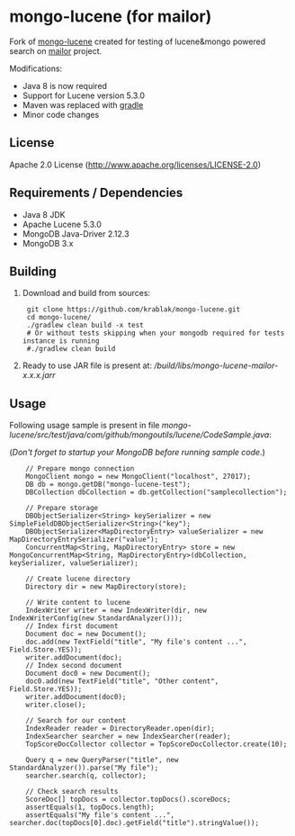 # mongo-lucene (for mailor)

Fork of [mongo-lucene](https://github.com/rstiller/mongo-lucene) created for testing of lucene&mongo powered search on [mailor](http://mailor.us/) project.

Modifications:

- Java 8 is now required
- Support for Lucene version 5.3.0
- Maven was replaced with [gradle](http://gradle.org/)
- Minor code changes

## License

Apache 2.0 License (http://www.apache.org/licenses/LICENSE-2.0)

## Requirements / Dependencies

* Java 8 JDK 
* Apache Lucene 5.3.0 
* MongoDB Java-Driver 2.12.3
* MongoDB 3.x

## Building

1. Download and build from sources:

		git clone https://github.com/krablak/mongo-lucene.git
		cd mongo-lucene/
		./gradlew clean build -x test
		# Or without tests skipping when your mongodb required for tests instance is running
		#./gradlew clean build
	
2. Ready to use JAR file is present at: */build/libs/mongo-lucene-mailor-x.x.x.jarr*

## Usage

Following usage sample is present in file *mongo-lucene/src/test/java/com/github/mongoutils/lucene/CodeSample.java*:

(*Don't forget to startup your MongoDB before running sample code.*)


		// Prepare mongo connection
		MongoClient mongo = new MongoClient("localhost", 27017);
		DB db = mongo.getDB("mongo-lucene-test");
		DBCollection dbCollection = db.getCollection("samplecollection");

		// Prepare storage
		DBObjectSerializer<String> keySerializer = new SimpleFieldDBObjectSerializer<String>("key");
		DBObjectSerializer<MapDirectoryEntry> valueSerializer = new MapDirectoryEntrySerializer("value");
		ConcurrentMap<String, MapDirectoryEntry> store = new MongoConcurrentMap<String, MapDirectoryEntry>(dbCollection, keySerializer, valueSerializer);

		// Create lucene directory
		Directory dir = new MapDirectory(store);

		// Write content to lucene
		IndexWriter writer = new IndexWriter(dir, new IndexWriterConfig(new StandardAnalyzer()));
		// Index first document
		Document doc = new Document();
		doc.add(new TextField("title", "My file's content ...", Field.Store.YES));
		writer.addDocument(doc);
		// Index second document
		Document doc0 = new Document();
		doc0.add(new TextField("title", "Other content", Field.Store.YES));
		writer.addDocument(doc0);
		writer.close();

		// Search for our content
		IndexReader reader = DirectoryReader.open(dir);
		IndexSearcher searcher = new IndexSearcher(reader);
		TopScoreDocCollector collector = TopScoreDocCollector.create(10);

		Query q = new QueryParser("title", new StandardAnalyzer()).parse("My file");
		searcher.search(q, collector);

		// Check search results
		ScoreDoc[] topDocs = collector.topDocs().scoreDocs;
		assertEquals(1, topDocs.length);
		assertEquals("My file's content ...", searcher.doc(topDocs[0].doc).getField("title").stringValue());